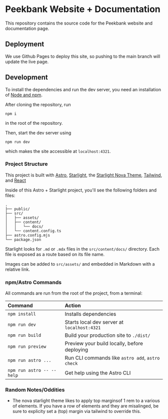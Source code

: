 # Peekbank Website + Documentation

This repository contains the source code for the Peekbank website and documentation page.

## Deployment

We use Github Pages to deploy this site, so pushing to the main branch will update the live page.

## Development

To install the dependencies and run the dev server, you need an installation of [Node and npm](https://docs.npmjs.com/downloading-and-installing-node-js-and-npm).

After cloning the repository, run

```
npm i
```

in the root of the repository.

Then, start the dev server using

```
npm run dev
```

which makes the site accessible at `localhost:4321`.

### Project Structure

This project is built with [Astro](https://docs.astro.build/en/getting-started/), [Starlight](https://starlight.astro.build/), the [Starlight Nova Theme](https://starlight-theme-nova.pages.dev/), [Tailwind](https://tailwindcss.com/docs/styling-with-utility-classes), and [React](https://react.dev/)

Inside of this Astro + Starlight project, you'll see the following folders and files:

```
.
├── public/
├── src/
│   ├── assets/
│   ├── content/
│   │   └── docs/
│   └── content.config.ts
├── astro.config.mjs
└── package.json
```

Starlight looks for `.md` or `.mdx` files in the `src/content/docs/` directory. Each file is exposed as a route based on its file name.

Images can be added to `src/assets/` and embedded in Markdown with a relative link.


### npm/Astro Commands

All commands are run from the root of the project, from a terminal:

| Command                   | Action                                           |
| :------------------------ | :----------------------------------------------- |
| `npm install`             | Installs dependencies                            |
| `npm run dev`             | Starts local dev server at `localhost:4321`      |
| `npm run build`           | Build your production site to `./dist/`          |
| `npm run preview`         | Preview your build locally, before deploying     |
| `npm run astro ...`       | Run CLI commands like `astro add`, `astro check` |
| `npm run astro -- --help` | Get help using the Astro CLI                     |

### Random Notes/Oddities

* The nova starlight theme likes to apply top marginsof 1 rem to a various of elements. If you have a row of elements and they are misalinged, be sure to explicity set a (top) margin via tailwind to override this.
